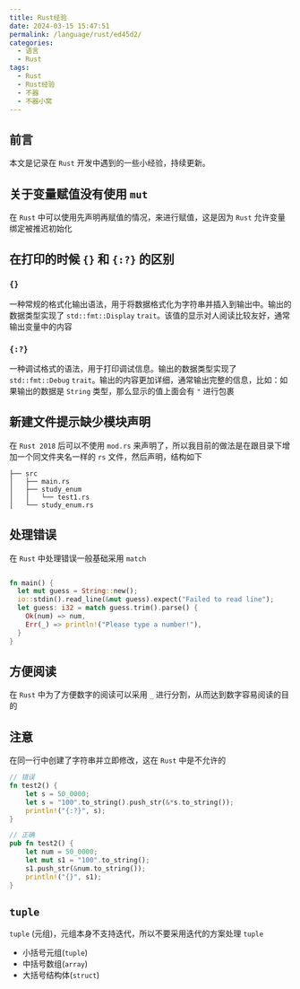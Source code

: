 ```yaml
---
title: Rust经验
date: 2024-03-15 15:47:51
permalink: /language/rust/ed45d2/
categories:
  - 语言
  - Rust
tags:
  - Rust
  - Rust经验
  - 不器
  - 不器小窝
---
```

## 前言

本文是记录在 `Rust` 开发中遇到的一些小经验，持续更新。

<!-- more -->

<InArticleAdsense
    data-ad-client="ca-pub-1725717718088510"
    data-ad-slot="4281148213">
</InArticleAdsense>

## 关于变量赋值没有使用 `mut`

在 `Rust` 中可以使用先声明再赋值的情况，来进行赋值，这是因为 `Rust` 允许变量绑定被推迟初始化

## 在打印的时候 `{}` 和 `{:?}` 的区别

### `{}`

一种常规的格式化输出语法，用于将数据格式化为字符串并插入到输出中。输出的数据类型实现了 `std::fmt::Display` `trait`。该值的显示对人阅读比较友好，通常输出变量中的内容

### `{:?}`

一种调试格式的语法，用于打印调试信息。输出的数据类型实现了 `std::fmt::Debug` `trait`。输出的内容更加详细，通常输出完整的信息，比如：如果输出的数据是 `String` 类型，那么显示的值上面会有 `"` 进行包裹

## 新建文件提示**缺少模块声明**

在 `Rust 2018` 后可以不使用 `mod.rs` 来声明了，所以我目前的做法是在跟目录下增加一个同文件夹名一样的 `rs` 文件，然后声明，结构如下

``` shell
├── src
│   ├── main.rs
│   ├── study_enum
│   │   └── test1.rs
│   └── study_enum.rs
```

## 处理错误

在 `Rust` 中处理错误一般基础采用 `match`

``` rust

fn main() {
  let mut guess = String::new();
  io::stdin().read_line(&mut guess).expect("Failed to read line");
  let guess: i32 = match guess.trim().parse() {
    Ok(num) => num,
    Err(_) => println!("Please type a number!"),
  }
}

```

## 方便阅读

在 `Rust` 中为了方便数字的阅读可以采用 `_` 进行分割，从而达到数字容易阅读的目的

## 注意

在同一行中创建了字符串并立即修改，这在 `Rust` 中是不允许的

``` rust
// 错误
fn test2() {
    let s = 50_0000;
    let s = "100".to_string().push_str(&*s.to_string());
    println!("{:?}", s);
}

// 正确
pub fn test2() {
    let num = 50_0000;
    let mut s1 = "100".to_string();
    s1.push_str(&num.to_string());
    println!("{}", s1);
}
```

## `tuple`

`tuple` (元组)，元组本身不支持迭代，所以不要采用迭代的方案处理 `tuple`

- 小括号元组(`tuple`)
- 中括号数组(`array`)
- 大括号结构体(`struct`)